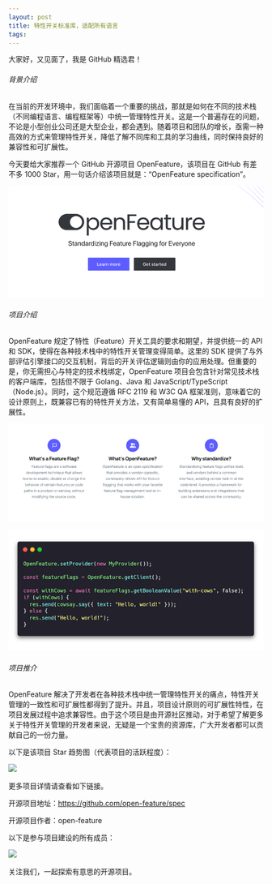 ```yaml
---
layout: post
title: 特性开关标准库，适配所有语言
tags: 
---
```


大家好，又见面了，我是 GitHub 精选君！

###### 背景介绍

在当前的开发环境中，我们面临着一个重要的挑战，那就是如何在不同的技术栈（不同编程语言、编程框架等）中统一管理特性开关。这是一个普遍存在的问题，不论是小型创业公司还是大型企业，都会遇到。随着项目和团队的增长，亟需一种高效的方式来管理特性开关，降低了解不同库和工具的学习曲线，同时保持良好的兼容性和可扩展性。

今天要给大家推荐一个 GitHub 开源项目 OpenFeature，该项目在 GitHub 有差不多 1000 Star，用一句话介绍该项目就是：“OpenFeature specification”。

![](https://raw.githubusercontent.com/ZhuPeng/pic/master/images/compress_image-20240122211438800.png)

###### 项目介绍

OpenFeature 规定了特性（Feature）开关工具的要求和期望，并提供统一的 API 和 SDK，使得在各种技术栈中的特性开关管理变得简单。这里的 SDK 提供了与外部评估引擎接口的交互机制，背后的开关评估逻辑则由你的应用处理。但重要的是，你无需担心与特定的技术栈绑定，OpenFeature 项目会包含针对常见技术栈的客户端库，包括但不限于 Golang、Java 和 JavaScript/TypeScript（Node.js）。同时，这个规范遵循 RFC 2119 和 W3C QA 框架准则，意味着它的设计原则上，既兼容已有的特性开关方法，又有简单易懂的 API，且具有良好的扩展性。

![](https://raw.githubusercontent.com/ZhuPeng/pic/master/images/compress_image-20240122211650107.png)

![](https://raw.githubusercontent.com/ZhuPeng/pic/master/images/compress_image-20240122211825276.png)

###### 项目推介

OpenFeature 解决了开发者在各种技术栈中统一管理特性开关的痛点，特性开关管理的一致性和可扩展性都得到了提升。并且，项目设计原则的可扩展性特性，在项目发展过程中追求兼容性。由于这个项目是由开源社区推动，对于希望了解更多关于特性开关管理的开发者来说，无疑是一个宝贵的资源库，广大开发者都可以贡献自己的一份力量。


以下是该项目 Star 趋势图（代表项目的活跃程度）：

![](https://api.star-history.com/svg?repos=open-feature/spec&type=Timeline)

更多项目详情请查看如下链接。

开源项目地址：https://github.com/open-feature/spec 

开源项目作者：open-feature

以下是参与项目建设的所有成员：

![](https://contrib.rocks/image?repo=open-feature/spec)

关注我们，一起探索有意思的开源项目。

